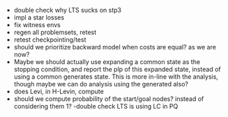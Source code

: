 - double check why LTS sucks on stp3
- impl a star losses
- fix witness envs
- regen all problemsets, retest
- retest checkpointing/test
- should we prioritize backward model when costs are equal? as we are now?
- Maybe we should actually use expanding a common state as the stopping condition, and report the
  plp of this expanded state, instead of using a common generates state. This is more in-line with
  the analysis, though maybe we can do analysis using the generated also?
- does Levi, in H-Levin, compute
- should we compute probability of the start/goal nodes? instead of considering them 1?
-double check LTS is using LC in PQ
